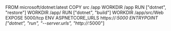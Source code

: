FROM microsoft/dotnet:latest
COPY src /app
WORKDIR /app
RUN ["dotnet", "restore"]
WORKDIR /app/
RUN ["dotnet", "build"]
WORKDIR /app/src/Web
EXPOSE 5000/tcp
ENV ASPNETCORE_URLS https://*:5000
ENTRYPOINT ["dotnet", "run", "--server.urls", "http://*:5000"]